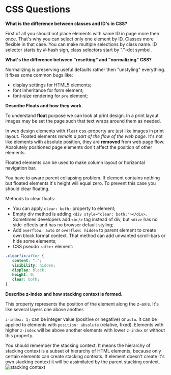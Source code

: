 CSS Questions
=============

**What is the difference between classes and ID's in CSS?**

First of all you should not place elements with same ID in page more then once. That's why you can select only one element by ID. Classes more flexible in that case. You can make multiple selections by class name.
ID selector starts by #-hash sign, class selectors start by "."-dot symbol.

**What's the difference between "resetting" and "normalizing" CSS?**

Normalizing is preserving useful defaults rather then "unstyling" everything. It fixes some common bugs like: 
- display settings for HTML5 elements;
- font inheritance for form element;
- font-size rendering for `pre` element;

**Describe Floats and how they work.**

To understand **float** purpose we can look at print design. In a print layout images may be set the page such that text wraps around them as needed.

In web design elements with `float` css-property are just like images in print layout. Floated elements *remain a part of the flow of the web page*. It's not like elements with absolute position, they are **removed** from web page flow. Absolutely positioned page elements don't affect the position of other elements.

Floated elements can be used to make column layout or horizontal navigation bar.

You have to aware parent collapsing problem. If element contains nothing but floated elements it's height will equal zero. To prevent this case you should clear floating.

Methods to clear floats:

- You can apply `clear: both;` property to element;
- Empty div method is adding `<div style="clear: both;"></div>`. Sometimes developers add `<br/>` tag instead of div, but `<div>` has no side-effects and has no browser default styling;
- Add `overflow: auto` or `overflow: hidden` to parent element to create own block format context. That method can add unwanted scroll-bars or hide some elements;
- CSS pseudo `:after` element: 
```css
.clearfix:after { 
   content: "."; 
   visibility: hidden; 
   display: block; 
   height: 0; 
   clear: both;
}
```

**Describe z-index and how stacking context is formed.**

This property represents the position of the element along the z-axis. It's like several layers one above another.

`z-index: 1;` can be integer value (positive or negative) or `auto`. It can be applied to elements with `position: absolute` (relative, fixed). Elements with higher `z-index` will be above another elements with lower `z-index` or without this property.

You should remember the stacking context. It means the hierarchy of stacking context is a subset of hierarchy of HTML elements, because only certain elements can create stacking contexts. If element doesn't create it's own stacking context it will be assimilated by the parent stacking context.
![stacking context](https://developer.mozilla.org/@api/deki/files/913/=Understanding_zindex_04.png)